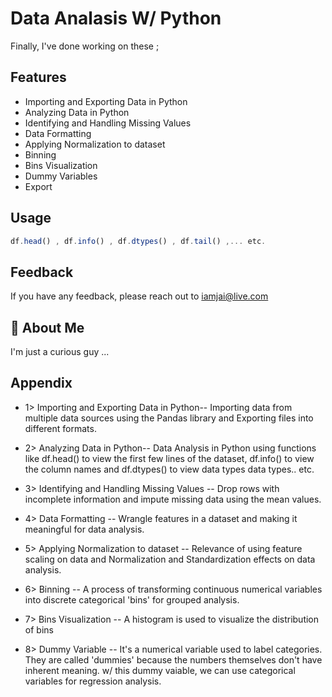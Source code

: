 
# Data Analasis W/ Python


Finally, I've done working on these ;



## Features

- Importing and Exporting Data in Python
- Analyzing Data in Python
- Identifying and Handling Missing Values
- Data Formatting
- Applying Normalization to dataset
- Binning
- Bins Visualization
- Dummy Variables
- Export


## Usage

```javascript
df.head() , df.info() , df.dtypes() , df.tail() ,... etc.

```


## Feedback

If you have any feedback, please reach out to iamjai@live.com


## 🚀 About Me
I'm just a curious guy ...


## Appendix

- 1> Importing and Exporting Data in Python-- 
Importing data from multiple data sources using the Pandas library and Exporting files into different formats.

- 2> Analyzing Data in Python-- 
Data Analysis in Python using functions like df.head() to view the first few lines of the dataset, df.info() to view the column names and df.dtypes() to view data types data types.. etc.

- 3> Identifying and Handling Missing Values -- 
Drop rows with incomplete information and impute missing data using the mean values.

- 4> Data Formatting -- 
Wrangle features in a dataset and making it meaningful for data analysis.

- 5> Applying Normalization to dataset -- 
Relevance of using feature scaling on data and Normalization and Standardization effects on data analysis.

- 6> Binning -- 
A process of transforming continuous numerical variables into discrete categorical 'bins' for grouped analysis.

- 7> Bins Visualization -- 
A histogram is used to visualize the distribution of bins

- 8> Dummy Variable --
It's a numerical variable used to label categories. They are called 'dummies' because the numbers themselves don't have inherent meaning.
w/ this dummy vaiable,  we can use categorical variables for regression analysis.
